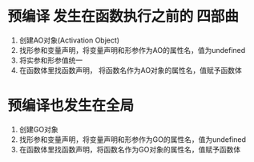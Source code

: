 # 预编译  发生在函数执行之前的 四部曲
1. 创建AO对象(Activation Object)
2. 找形参和变量声明，将变量声明和形参作为AO的属性名，值为undefined
3. 将实参和形参值统一
4. 在函数体里找函数声明， 将函数名作为AO对象的属性名，值赋予函数体


# 预编译也发生在全局
1. 创建GO对象
2. 找形参和变量声明，将变量声明和形参作为GO的属性名，值为undefined
3. 在函数体里找函数声明，将函数名作为GO对象的属性名，值赋予函数体